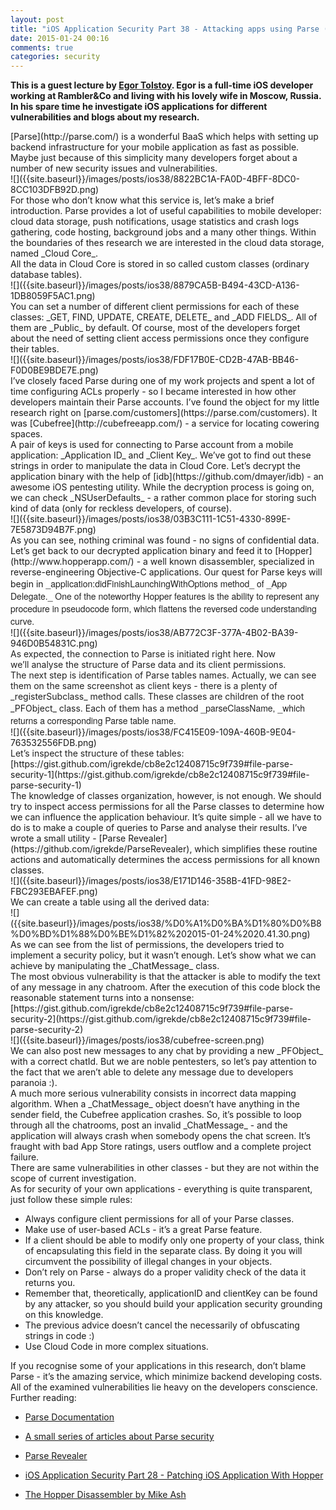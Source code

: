 ```yaml
---
layout: post
title: "iOS Application Security Part 38 - Attacking apps using Parse (Guest Lecture by Egor Tolstoy)"
date: 2015-01-24 00:16
comments: true
categories: security
---
```



**This is a guest lecture by [Egor Tolstoy](http://etolstoy.ru). Egor is a full-time iOS developer working at Rambler&Co and living with his lovely wife in Moscow, Russia. In his spare time he investigate iOS applications for different vulnerabilities and blogs about my research.**

<div>[Parse](http://parse.com/) is a wonderful BaaS which helps with setting up backend infrastructure for your mobile application as fast as possible. Maybe just because of this simplicity many developers forget about a number of new security issues and vulnerabilities.</div>

<!--more-->

<div>![]({{site.baseurl}}/images/posts/ios38/8822BC1A-FA0D-4BFF-8DC0-8CC103DFB92D.png)  
</div>

<div>For those who don’t know what this service is, let’s make a brief introduction. Parse provides a lot of useful capabilities to mobile developer: cloud data storage, push notifications, usage statistics and crash logs gathering, code hosting, background jobs and a many other things. Within the boundaries of thes research we are interested in the cloud data storage, named _Cloud Core_.</div>

<div>All the data in Cloud Core is stored in so called custom classes (ordinary database tables).</div>

<div>![]({{site.baseurl}}/images/posts/ios38/8879CA5B-B494-43CD-A136-1DB8059F5AC1.png)  
</div>

<div>You can set a number of different client permissions for each of these classes: _GET, FIND, UPDATE, CREATE, DELETE_ and _ADD FIELDS_. All of them are _Public_ by default. Of course, most of the developers forget about the need of setting client access permissions once they configure their tables.</div>

<div>![]({{site.baseurl}}/images/posts/ios38/FDF17B0E-CD2B-47AB-BB46-F0D0BE9BDE7E.png)  
</div>

<div>I’ve closely faced Parse during one of my work projects and spent a lot of time configuring ACLs properly - so I became interested in how other developers maintain their Parse accounts. I’ve found the object for my little research right on [parse.com/customers](https://parse.com/customers). It was [Cubefree](http://cubefreeapp.com/) - a service for locating cowering spaces.</div>

<div>A pair of keys is used for connecting to Parse account from a mobile application: _Application ID_ and _Client Key_. We’ve got to find out these strings in order to manipulate the data in Cloud Core. Let’s decrypt the application binary with the help of [idb](https://github.com/dmayer/idb) - an awesome iOS pentesting utility. While the decryption process is going on, we can check _NSUserDefaults_ - a rather common place for storing such kind of data (only for reckless developers, of course).</div>

<div>![]({{site.baseurl}}/images/posts/ios38/03B3C111-1C51-4330-899E-7E5873D94B7F.png)  
</div>

<div>As you can see, nothing criminal was found - no signs of confidential data. Let’s get back to our decrypted application binary and feed it to [Hopper](http://www.hopperapp.com/) - a well known disassembler, specialized in reverse-engineering Objective-C applications. Our quest for Parse keys will begin in <span style="color: rgb(34, 34, 34); font-family: 'Helvetica Neue', Helvetica, Helvetica, Arial, sans-serif; background-color: rgb(255, 255, 255);">_application:didFinishLaunchingWithOptions method_ of _App Delegate._ One of the noteworthy Hopper features is the ability to represent any procedure in pseudocode form, which flattens the reversed code understanding curve.</span></div>

<div><span style="color: rgb(34, 34, 34);">  
</span></div>

<div>![]({{site.baseurl}}/images/posts/ios38/AB772C3F-377A-4B02-BA39-946D0B54831C.png)<span style="color: rgb(34, 34, 34);">  
</span></div>

<div><span style="color: rgb(34, 34, 34);">  
</span></div>

<div><font color="#222222">As expected, the connection to Parse is initiated right here. Now we’ll analyse the structure of Parse data and its client permissions.</font></div>

<div><span style="color: rgb(34, 34, 34);">  
</span></div>

<div><font color="#222222">The next step is identification of Parse tables names. Actually, we can see them on the same screenshot as client keys - there is a plenty of _registerSubclass_ method calls. These classes are children of the root _PFObject_ class. Each of them has a method </font><span style="color: rgb(34, 34, 34); font-family: 'Helvetica Neue', Helvetica, Helvetica, Arial, sans-serif; background-color: rgb(255, 255, 255);">_parseClassName, _which returns a corresponding Parse table name.</span></div>

<div><span style="color: rgb(34, 34, 34);">  
</span></div>

<div>![]({{site.baseurl}}/images/posts/ios38/FC415E09-109A-460B-9E04-763532556FDB.png)<span style="color: rgb(34, 34, 34);">  
</span></div>

<div><span style="color: rgb(34, 34, 34);">  
</span></div>

<div><font color="#222222">Let’s inspect the structure of these tables:</font></div>

<div>[https://gist.github.com/igrekde/cb8e2c12408715c9f739#file-parse-security-1](https://gist.github.com/igrekde/cb8e2c12408715c9f739#file-parse-security-1)<span style="color: rgb(34, 34, 34);">  
</span></div>

<div><span style="color: rgb(34, 34, 34);">  
</span></div>

<div>The knowledge of classes organization, however, is not enough. We should try to inspect access permissions for all the Parse classes to determine how we can influence the application behaviour. It’s quite simple - all we have to do is to make a couple of queries to Parse and analyse their results. I’ve wrote a small utility - [Parse Revealer](https://github.com/igrekde/ParseRevealer), which simplifies these routine actions and automatically determines the access permissions for all known classes.</div>

<div>![]({{site.baseurl}}/images/posts/ios38/E171D146-358B-41FD-98E2-FBC293EBAFEF.png)  
</div>

<div>We can create a table using all the derived data:</div>

<div>![]({{site.baseurl}}/images/posts/ios38/%D0%A1%D0%BA%D1%80%D0%B8%D0%BD%D1%88%D0%BE%D1%82%202015-01-24%2020.41.30.png)  
</div>

<div>As we can see from the list of permissions, the developers tried to implement a security policy, but it wasn’t enough. Let’s show what we can achieve by manipulating the _ChatMessage_ class.</div>

<div>The most obvious vulnerability is that the attacker is able to modify the text of any message in any chatroom. After the execution of this code block the reasonable statement turns into a nonsense:</div>

<div>[https://gist.github.com/igrekde/cb8e2c12408715c9f739#file-parse-security-2](https://gist.github.com/igrekde/cb8e2c12408715c9f739#file-parse-security-2)  
</div>

<div>![]({{site.baseurl}}/images/posts/ios38/cubefree-screen.png)  
</div>

<div>We can also post new messages to any chat by providing a new _PFObject_ with a correct chatId. But we are noble pentesters, so let’s pay attention to the fact that we aren’t able to delete any message due to developers paranoia :).</div>

<div>A much more serious vulnerability consists in incorrect data mapping algorithm. When a _ChatMessage_ object doesn’t have anything in the sender field, the Cubefree application crashes. So, it’s possible to loop through all the chatrooms, post an invalid _ChatMessage_ - and the application will always crash when somebody opens the chat screen. It’s fraught with bad App Store ratings, users outflow and a complete project failure.</div>

<div>There are same vulnerabilities in other classes - but they are not within the scope of current investigation.</div>

<div>As for security of your own applications - everything is quite transparent, just follow these simple rules:</div>

*   Always configure client permissions for all of your Parse classes.
*   Make use of user-based ACLs - it’s a great Parse feature.
*   If a client should be able to modify only one property of your class, think of encapsulating this field in the separate class. By doing it you will circumvent the possibility of illegal changes in your objects.
*   Don’t rely on Parse - always do a proper validity check of the data it returns you.
*   Remember that, theoretically, applicationID and clientKey can be found by any attacker, so you should build your application security grounding on this knowledge.
*   The previous advice doesn’t cancel the necessarily of obfuscating strings in code :)
*   Use Cloud Code in more complex situations.

<div>If you recognise some of your applications in this research, don’t blame Parse - it’s the amazing service, which minimize backend developing costs. All of the examined vulnerabilities lie heavy on the developers conscience.</div>

<div>Further reading:</div>

*   [Parse Documentation](https://www.parse.com/docs)
*   [A small series of articles about Parse security](http://blog.parse.com/2014/06/30/parse-security-i-are-you-the-key-master)
*   [Parse Revealer](https://github.com/igrekde/ParseRevealer)
*   [iOS Application Security Part 28 - Patching iOS Application With Hopper](http://highaltitudehacks.com/2014/01/17/ios-application-security-part-28-patching-ios-application-with-hopper/)  

*   [The Hopper Disassembler by Mike Ash](https://www.mikeash.com/pyblog/friday-qa-2012-01-06-the-hopper-disassembler.html)